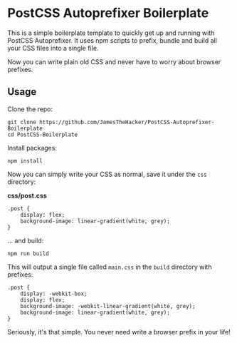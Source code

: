 PostCSS Autoprefixer Boilerplate
================================

This is a simple boilerplate template to quickly get up and running with PostCSS Autoprefixer. It uses npm scripts to prefix, bundle and build all your CSS files into a single file.

Now you can write plain old CSS and never have to worry about browser prefixes.

Usage
-----

Clone the repo:

    git clone https://github.com/JamesTheHacker/PostCSS-Autoprefixer-Boilerplate
    cd PostCSS-Boilerplate

Install packages:

    npm install

Now you can simply write your CSS as normal, save it under the `css` directory:

**css/post.css**

    .post {
        display: flex;
        background-image: linear-gradient(white, grey);
    }

... and build:

    npm run build

This will output a single file called `main.css` in the `build` directory with prefixes:

    .post {
        display: -webkit-box;
        display: flex;
        background-image: -webkit-linear-gradient(white, grey);
        background-image: linear-gradient(white, grey);
    }


Seriously, it's that simple. You never need write a browser prefix in your life!
